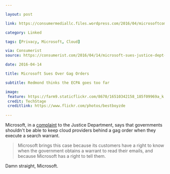 ```yaml
---

layout: post

link: https://consumermediallc.files.wordpress.com/2016/04/microsoftcomplaint.pdf

category: Linked

tags: [Privacy, Microsoft, Cloud]

via: Consumerist
source: https://consumerist.com/2016/04/14/microsoft-sues-justice-dept-wants-to-be-able-to-tell-users-when-govt-reads-their-files

date: 2016-04-14

title: Microsoft Sues Over Gag Orders

subtitle: Redmond thinks the ECPA goes too far

image:
 feature: https://farm9.staticflickr.com/8670/16510342158_185f09969a_k.jpg
 credit: TechStage
 creditlink: https://www.flickr.com/photos/bestboyzde
 
---
```


Microsoft, in a [complaint][1] to the Justice Department, says that governments shouldn't be able to keep cloud providers behind a gag order when they execute a search warrant. 

> Microsoft brings this case because its customers have a right to know when the government obtains a warrant to read their emails, and because Microsoft has a right to tell them.

Damn straight, Microsoft.

[1]: https://consumermediallc.files.wordpress.com/2016/04/microsoftcomplaint.pdf